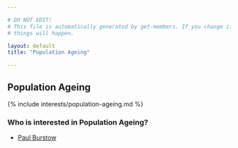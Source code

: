 ```yaml
---

# DO NOT EDIT!
# This file is automatically generated by get-members. If you change it, bad
# things will happen.

layout: default
title: "Population Ageing"

---
```


## Population Ageing

{% include interests/population-ageing.md %}

### Who is interested in Population Ageing?


* [Paul Burstow](/members/paul-burstow.html)
